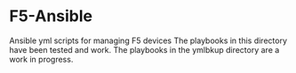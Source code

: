 # F5-Ansible
Ansible yml scripts for managing F5 devices
The playbooks in this directory have been tested and work.
The playbooks in the ymlbkup directory are a work in progress.
